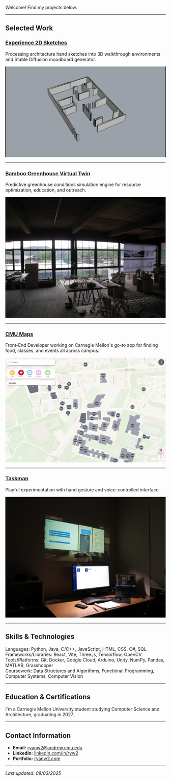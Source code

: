 Welcome! Find my projects below.

---

## Selected Work

### [Experience 2D Sketches](https://github.com/ryanw-2/w2)
Processing architecture hand sketches into 3D walkthrough environments and Stable Diffusion moodboard generator.

<a href="https://github.com/ryanw-2/w2">
  <img src="sHero_combined.gif" alt="Animation" width="600" />
</a>

---

### [Bamboo Greenhouse Virtual Twin](https://github.com/ryanw-2/sankofa_twin)
Predictive greenhouse conditions simulation engine for resource optimization, education, and outreach.

<a href="https://github.com/ryanw-2/sankofa_twin">
  <img src="sankofa-placeholder.JPG" alt="Animation Placeholder" width="600" />
</a>

---

### [CMU Maps](https://github.com/ScottyLabs/cmumaps)
Front-End Developer working on Carnegie Mellon's go-to app for finding food, classes, and events all across campus.

<a href="https://github.com/ScottyLabs/cmumaps">
  <img src="cmumaps-demo.gif" alt="Animation Placeholder" width="600" />
</a>

---

### [Taskman](https://github.com/ryanw-2/taskman)
Playful experimentation with hand gesture and voice-controlled interface

<a href="https://github.com/ryanw-2/taskman">
  <img src="taskman-hero.JPG" alt="Animation Placeholder" width="600" />
</a>

---

## Skills & Technologies

Languages: Python, Java, C/C++, JavaScript, HTML, CSS, C#, SQL  
Frameworks/Libraries: React, Vite, Three.js, Tensorflow, OpenCV  
Tools/Platforms: Git, Docker, Google Cloud, Arduino, Unity, NumPy, Pandas, MATLAB, Grasshopper  
Coursework: Data Structures and Algorithms, Functional Programming, Computer Systems, Computer Vision

---

## Education & Certifications

I'm a Carnegie Mellon University student studying Computer Science and Architecture, graduating in 2027.

---

## Contact Information

- **Email:** [ryanw2@andrew.cmu.edu](mailto:ryanw2@andrew.cmu.edu)
- **LinkedIn:** [linkedin.com/in/ryw2](https://linkedin.com/in/ryw2)
- **Portfolio:** [ryanw2.com](https://ryanw2.com)

---

*Last updated: 08/03/2025*
